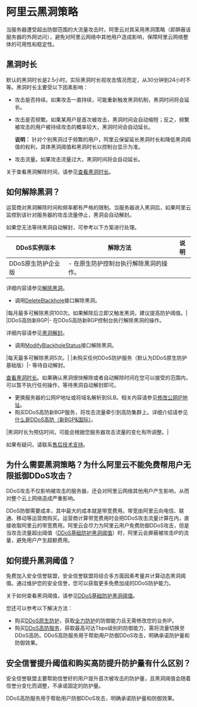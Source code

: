 # 阿里云黑洞策略

当服务器遭受超出防御范围的大流量攻击时，阿里云对其采用黑洞策略（即屏蔽该服务器的外网访问），避免对阿里云网络中其他用户造成影响，保障阿里云网络整体的可用性和稳定性。

## 黑洞时长

默认的黑洞时长是2.5小时。实际黑洞时长视攻击情况而定，从30分钟到24小时不等。黑洞时长主要受以下因素影响：

-   攻击是否持续。如果攻击一直持续，可能重新触发黑洞机制，黑洞时间将会延长。
-   攻击是否频繁。如果某用户是首次被攻击，黑洞时间会自动缩短；反之，频繁被攻击的用户被持续攻击的概率较大，黑洞时间会自动延长。

    **说明：** 针对个别黑洞过于频繁的用户，阿里云保留延长黑洞时长和降低黑洞阈值的权利，具体黑洞阈值和黑洞时长以控制台显示为准。

-   攻击流量。如果攻击流量过大，黑洞时间将会自动延长。

关于查看黑洞解除时间，请参见[查看黑洞时长](/cn.zh-CN/DDoS原生防护用户指南/黑洞策略/查看黑洞时长.md)。

## 如何解除黑洞？

运营商对黑洞解除时间和频率都有严格的限制。当服务器进入黑洞后，如果阿里云监控到该针对服务器的攻击流量停止，黑洞会自动解封。

如果您无法等待黑洞自动解封，可参考以下方案进行处理。

|DDoS实例版本|解除方法|说明|
|--------|----|--|
|DDoS原生防护企业版|-   在原生防护控制台执行解除黑洞的操作。

详细内容请参见[解除黑洞](/cn.zh-CN/DDoS原生防护用户指南/黑洞策略/解除黑洞.md)。

-   调用[DeleteBlackhole](/cn.zh-CN/API参考/DDoS原生防护/2018-07-20版本/防护/DeleteBlackhole.md)接口解除黑洞。


|每月最多可解除黑洞100次。如果解除后立即又触发黑洞，建议提高防护阈值。|
|DDoS高防新BGP|-   在DDoS高防新BGP控制台执行解除黑洞的操作。

详细内容请参见[黑洞解封](/cn.zh-CN/DDoS高防（新BGP&国际）用户指南/防护设置/基础设施DDoS防护/黑洞解封.md)。

-   调用[ModifyBlackholeStatus](/cn.zh-CN/API参考/DDoS高防新BGP&国际/基础设施防护策略/ModifyBlackholeStatus.md)接口解除黑洞。


|每天最多可解除黑洞5次。|
|未购买任何DDoS防护服务（默认为DDoS原生防护基础版）|-   等待自动解封。

[查看黑洞时长](/cn.zh-CN/DDoS原生防护用户指南/黑洞策略/查看黑洞时长.md)。如果确认黑洞很快解除或者自动解除时间在您可以接受的范围内，可以暂不执行任何操作，等待黑洞自动解封即可。

-   更换服务器的公网IP地址或将域名解析到SLB。相关内容请参见[修改公网IP地址](/cn.zh-CN/网络/修改IPv4地址/修改公网IP地址.md)。
-   购买DDoS高防新BGP服务，将攻击流量牵引到高防集群上。详细介绍请参见[什么是DDoS高防（新BGP&国际）](/cn.zh-CN/阿里云DDoS防护产品介绍/什么是DDoS高防（新BGP&国际）.md)。

|黑洞时长为预估时间，可能会根据您服务器攻击流量的变化有所调整。|

如果有疑问，请联系[售后技术支持](https://selfservice.console.aliyun.com/ticket/createIndex.htm)。

## 为什么需要黑洞策略？为什么阿里云不能免费帮用户无限抵御DDoS攻击？

DDoS攻击不仅影响被攻击的服务器，还会对阿里云网络其他用户产生影响，从而对整个云上网络造成严重影响。

DDoS防御需要成本，其中最大的成本就是带宽费用。带宽由阿里云向电信、联通、移动等运营商购买。运营商计算带宽费用时会把DDoS攻击流量计算在内，直接收取阿里云的带宽费用。阿里云会尽力为阿里云用户免费防御DDoS攻击，但是当攻击流量超出阈值（[DDoS基础防护黑洞阈值](/cn.zh-CN/3分钟了解DDoS攻击/黑洞策略/DDoS基础防护黑洞阈值.md)）时，阿里云会屏蔽被攻击IP的流量，避免用户产生超额费用。

## 如何提升黑洞阈值？

免费加入安全信誉联盟，安全信誉联盟将综合多方面因素考量并计算动态黑洞阈值。通过维护您的安全信誉，您可以获取更多免费加成的DDoS防护能力。

关于如何查看黑洞阈值，请参见[DDoS基础防护黑洞阈值](/cn.zh-CN/3分钟了解DDoS攻击/黑洞策略/DDoS基础防护黑洞阈值.md)。

您还可以参考以下解决方法：

-   购买[DDoS原生防护](https://common-buy.aliyun.com/?commodityCode=ddosbgp#/buy)，获取[全力防护](/cn.zh-CN/3分钟了解DDoS攻击/常见术语.md)的防御能力且无需修改您的业务IP。
-   购买[DDoS高防服务](https://common-buy.aliyun.com/?commodityCode=ddoscoo#/buy)，获取最高可达Tbps级别的防御能力，需将流量切换至DDoS高防。DDoS高防服务用于帮助用户防御DDoS攻击，明确承诺防护量和防御效果。

## 安全信誉提升阈值和购买高防提升防护量有什么区别？

安全信誉联盟主要帮助信誉好的用户提升首次被攻击的防护量，且黑洞阈值会随着信誉分变化而调整，不承诺固定的防护量。

DDoS高防服务用于帮助用户防御DDoS攻击，明确承诺防护量和防御效果。

